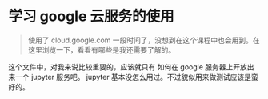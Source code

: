 # 学习 google 云服务的使用
> 使用了 cloud.google.com 一段时间了，没想到在这个课程中也会用到。在这里浏览一下，看看有哪些是我还需要了解的。

这个文件中，对我来说比较重要的，应该就只有 如何在 google 服务器上开放出来一个 jupyter 服务吧。
jupyter 基本没怎么用过。不过貌似用来做测试应该是蛮好的。
